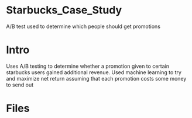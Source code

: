 # Starbucks_Case_Study
A/B test used to determine which people should get promotions


# Intro
Uses A/B testing to determine whether a promotion given to certain starbucks users gained additional revenue. Used machine learning to try and maximize net return assuming that each promotion costs some money to send out

# Files
